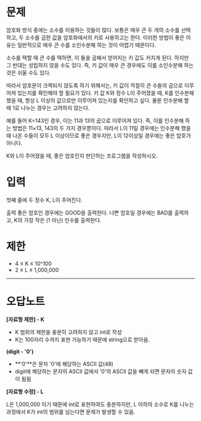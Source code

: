 # 문제
암호화 방식 중에는 소수를 이용하는 것들이 많다. 보통은 매우 큰 두 개의 소수를 선택하고, 두 소수를 곱한 값을 암호화에서의 키로 사용하고는 한다. 이러한 방법이 좋은 이유는 일반적으로 매우 큰 수를 소인수분해 하는 것이 어렵기 때문이다.

소수를 택할 때 큰 수를 택하면, 이 둘을 곱해서 얻어지는 키 값도 커지게 된다. 하지만 그 반대는 성립하지 않을 수도 있다. 즉, 키 값이 매우 큰 경우에도 이를 소인수분해 하는 것은 쉬울 수도 있다.

따라서 암호문이 크랙되지 않도록 하기 위해서는, 키 값이 적절히 큰 수들의 곱으로 이루어져 있는지를 확인해야 할 필요가 있다. 키 값 K와 정수 L이 주어졌을 때, K를 인수분해 했을 때, 항상 L 이상의 값으로만 이루어져 있는지를 확인하고 싶다. 물론 인수분해 할 때 1로 나누는 경우는 고려하지 않는다.

예를 들어 K=143인 경우, 이는 11과 13의 곱으로 이루어져 있다. 즉, 이를 인수분해 하는 방법은 11×13, 143의 두 가지 경우뿐이다. 따라서 L이 11일 경우에는 인수분해 했을 때 나온 수들이 모두 L 이상이므로 좋은 경우지만, L이 12이상일 경우에는 좋은 암호가 아니다.

K와 L이 주어졌을 때, 좋은 암호인지 판단하는 프로그램을 작성하시오.

# 입력
첫째 줄에 두 정수 K, L이 주어진다.

출력
좋은 암호인 경우에는 GOOD을 출력한다. 나쁜 암호일 경우에는 BAD를 출력하고, K의 가장 작은 (1 아닌) 인수를 출력한다.

# 제한
- 4 ≤ K ≤ 10^100
- 2 ≤ L ≤ 1,000,000

------------------------------------------------------------------------------------------

# 오답노트
**[자료형 제한] - K**
- K 범위의 제한을 충분히 고려하지 않고 int로 작성
- K는 100자리 수까지 표현 가능하기 때문에 string으로 받아옴.

**(digit - '0')**
- **'0'**은 문자 '0'에 해당하는 ASCII 값(48)
- digit에 해당하는 문자의 ASCII 값에서 '0'의 ASCII 값을 빼게 되면 문자의 숫자 값이 됨됨

**[자료형 수정] - L**

L은 1,000,000 이기 때문에 int로 표현하여도 충분하지만,
L 이하의 소수로 K를 나누는 과정에서 K가 int의 범위를 넘는다면 문제가 발생할 수 있음.